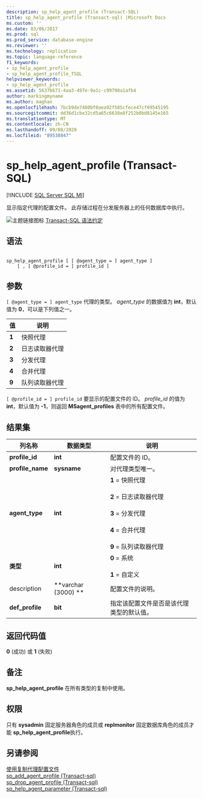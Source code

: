 ```yaml
---
description: sp_help_agent_profile (Transact-SQL)
title: sp_help_agent_profile (Transact-sql) |Microsoft Docs
ms.custom: ''
ms.date: 03/06/2017
ms.prod: sql
ms.prod_service: database-engine
ms.reviewer: ''
ms.technology: replication
ms.topic: language-reference
f1_keywords:
- sp_help_agent_profile
- sp_help_agent_profile_TSQL
helpviewer_keywords:
- sp_help_agent_profile
ms.assetid: 5637b671-4aa3-497e-9a1c-c99798a1afb4
author: markingmyname
ms.author: maghan
ms.openlocfilehash: 7bcb9de7480bf0aea92f585cfece47cf09545195
ms.sourcegitcommit: dd36d1cbe32cd5a65c6638e8f252b0bd8145e165
ms.translationtype: MT
ms.contentlocale: zh-CN
ms.lasthandoff: 09/08/2020
ms.locfileid: "89538847"
---
```

# <a name="sp_help_agent_profile-transact-sql"></a>sp_help_agent_profile (Transact-SQL)
[!INCLUDE [SQL Server SQL MI](../../includes/applies-to-version/sql-asdbmi.md)]

  显示指定代理的配置文件。 此存储过程在分发服务器上的任何数据库中执行。  
  
 ![主题链接图标](../../database-engine/configure-windows/media/topic-link.gif "“主题链接”图标") [Transact-SQL 语法约定](../../t-sql/language-elements/transact-sql-syntax-conventions-transact-sql.md)  
  
## <a name="syntax"></a>语法  
  
```  
  
sp_help_agent_profile [ [ @agent_type = ] agent_type ]   
    [ , [ @profile_id = ] profile_id ]  
```  
  
## <a name="arguments"></a>参数  
`[ @agent_type = ] agent_type` 代理的类型。 *agent_type* 的数据值为 **int**，默认值为 **0**，可以是下列值之一。  
  
|值|说明|  
|-----------|-----------------|  
|**1**|快照代理|  
|**2**|日志读取器代理|  
|**3**|分发代理|  
|**4**|合并代理|  
|**9**|队列读取器代理|  
  
`[ @profile_id = ] profile_id` 要显示的配置文件的 ID。 *profile_id* 的值为 **int**，默认值为 **-1**，则返回 **MSagent_profiles** 表中的所有配置文件。  
  
## <a name="result-sets"></a>结果集  
  
|列名称|数据类型|说明|  
|-----------------|---------------|-----------------|  
|**profile_id**|**int**|配置文件的 ID。|  
|**profile_name**|**sysname**|对代理类型唯一。|  
|**agent_type**|**int**|**1** = 快照代理<br /><br /> **2** = 日志读取器代理<br /><br /> **3** = 分发代理<br /><br /> **4** = 合并代理<br /><br /> **9** = 队列读取器代理|  
|**类型**|**int**|**0** = 系统<br /><br /> **1** = 自定义|  
|description|**varchar (3000) **|配置文件的说明。|  
|**def_profile**|**bit**|指定该配置文件是否是该代理类型的默认值。|  
  
## <a name="return-code-values"></a>返回代码值  
 **0** (成功) 或 **1** (失败)   
  
## <a name="remarks"></a>备注  
 **sp_help_agent_profile** 在所有类型的复制中使用。  
  
## <a name="permissions"></a>权限  
 只有 **sysadmin** 固定服务器角色的成员或 **replmonitor** 固定数据库角色的成员才能 **sp_help_agent_profile**执行。  
  
## <a name="see-also"></a>另请参阅  
 [使用复制代理配置文件](../../relational-databases/replication/agents/work-with-replication-agent-profiles.md)   
 [sp_add_agent_profile &#40;Transact-sql&#41;](../../relational-databases/system-stored-procedures/sp-add-agent-profile-transact-sql.md)   
 [sp_drop_agent_profile &#40;Transact-sql&#41;](../../relational-databases/system-stored-procedures/sp-drop-agent-profile-transact-sql.md)   
 [sp_help_agent_parameter &#40;Transact-sql&#41;](../../relational-databases/system-stored-procedures/sp-help-agent-parameter-transact-sql.md)  
  
  
